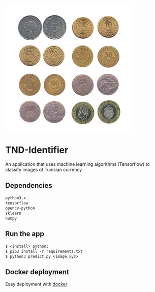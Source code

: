 ![TND images](img/TND_coins.png)

# TND-Identifier
An application that uses machine learning algorithms (Tensorflow) to classify images of Tunisian currency


## Dependencies
    python3.x
    tensorflow
    opencv-python
    sklearn
    numpy


## Run the app
    $ <install> python3
    $ pip3 install -r requirements.txt
    $ python3 predict.py <image.xyz>

## Docker deployment
Easy deployment with [docker](docker/)

